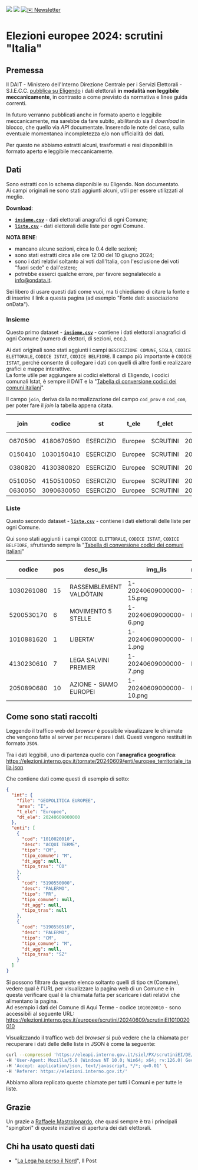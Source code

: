 <a href="https://ondata.it/dona/"><img src="https://img.shields.io/badge/%F0%9F%92%AA-Sostienici-success"/></a> <a href="https://ondata.it/"><img src="https://img.shields.io/badge/by-onData-%232e85d1"/></a> <a href="https://ondata.substack.com/"> <img src="https://img.shields.io/badge/%E2%9C%89%EF%B8%8F-Newsletter-%23cc3232" alt="✉️ Newsletter">
</a>

# Elezioni europee 2024: scrutini "Italia"

## Premessa

Il DAIT - Ministero dell'Interno Direzione Centrale per i Servizi Elettorali - S.I.E.C.C. [pubblica su Eligendo](https://elezioni.interno.gov.it/europee/scrutini/20240609/scrutiniEI) i dati elettorali **in modalità non leggibile meccanicamente**, in contrasto a come previsto da normativa e linee guida correnti.

In futuro verranno pubblicati anche in formato aperto e leggibile meccanicamente, ma sarebbe da fare subito, abilitando sia il *download* in blocco, che quello via *API* documentate. Inserendo le note del caso, sulla eventuale momentanea incompletezza e/o non ufficialità dei dati.

Per questo ne abbiamo estratti alcuni, trasformati e resi disponibili in formato aperto e leggibile meccanicamente.

## Dati

Sono estratti con lo schema disponibile su Eligendo. Non documentato.<br>
Ai campi originali ne sono stati aggiunti alcuni, utili per essere utilizzati al meglio.

**Download**:

- [**`insieme.csv`**](data/insieme.csv) - dati elettorali anagrafici di ogni Comune;
- [**`liste.csv`**](data/liste.csv) - dati elettorali delle liste per ogni Comune.

**NOTA BENE**:

- mancano alcune sezioni, circa lo 0.4 delle sezioni;
- sono stati estratti circa alle ore 12:00 del 10 giugno 2024;
- sono i dati relativi soltanto ai voti dall'Italia, con l'esclusione dei voti "fuori sede" e dall'estero;
- potrebbe esserci qualche errore, per favore segnalatecelo a info@ondata.it.

Sei libero di usare questi dati come vuoi, ma ti chiediamo di citare la fonte e di inserire il link a questa pagina (ad esempio "Fonte dati: associazione onData").

### Insieme

Questo primo dataset - [**`insieme.csv`**](data/insieme.csv) - contiene i dati elettorali anagrafici di ogni Comune (numero di elettori, di sezioni, ecc.).

Ai dati originali sono stati aggiunti i campi `DESCRIZIONE COMUNE`, `SIGLA`, `CODICE ELETTORALE`, `CODICE ISTAT`, `CODICE BELFIORE`. Il campo più importante è `CODICE ISTAT`, perché consente di collegare i dati con quelli di altre fonti e realizzare grafici e mappe interattive.<br>
La fonte utile per aggiungere ai codici elettorali di Eligendo, i codici comunali Istat, è sempre il DAIT e la "[Tabella di conversione codici dei comuni italiani](https://dait.interno.gov.it/territorio-e-autonomie-locali/sut/open_data/elenco_codici_comuni_csv.php)".

Il campo `join`, deriva dalla normalizzazione del campo `cod_prov` e `cod_com`, per poter fare il *join* la tabella appena citata.

| join | codice | st | t_ele | f_elet | dt_ele | l_terr | area | cod_com | desc_com | cod_prov | desc_prov | ele_m | ele_f | ele_t | vot_m | vot_f | vot_t | perc_vot | sz_perv | sz_tot | fine_rip | sk_bianche | sk_nulle | sk_contestate | tot_vot_lis | non_valid | dt_agg | data_prec_elez | circ_sto | reg_sto | prov_sto | comu_sto | tipo_tras | NR. | DESCRIZIONE COMUNE | SIGLA | CODICE ELETTORALE | CODICE ISTAT | CODICE BELFIORE |
| --- | --- | --- | --- | --- | --- | --- | --- | --- | --- | --- | --- | --- | --- | --- | --- | --- | --- | --- | --- | --- | --- | --- | --- | --- | --- | --- | --- | --- | --- | --- | --- | --- | --- | --- | --- | --- | --- | --- | --- |
| 0670590 | 4180670590 | ESERCIZIO | Europee | SCRUTINI | 20240609000000 | COMUNE | I | 590 | PLACANICA | 67 | REGGIO CALABRIA | 591 | 589 | 1180 | 143 | 125 | 268 | 22,71 | 3 | 3 | N | 4 | 6 | 0 | 258 | null | 20240610054042 | 20190526000000 | 4 | 18 | 67 | 590 | CO | 5174 | PLACANICA | RC | 3180670590 | 080059 | G729 |
| 0150410 | 1030150410 | ESERCIZIO | Europee | SCRUTINI | 20240609000000 | COMUNE | I | 410 | CASTREZZATO | 15 | BRESCIA | 2826 | 2804 | 5630 | 1680 | 1703 | 3383 | 60,09 | 5 | 5 | N | 97 | 97 | 0 | 3189 | null | 20240610044907 | 20190526000000 | 1 | 3 | 15 | 410 | CO | 1786 | CASTREZZATO | BS | 1030150410 | 017045 | C332 |
| 0380820 | 4130380820 | ESERCIZIO | Europee | SCRUTINI | 20240609000000 | COMUNE | I | 820 | ROCCA DI MEZZO | 38 | L'AQUILA | 860 | 809 | 1669 | 478 | 423 | 901 | 53,98 | 4 | 4 | N | 34 | 31 | 0 | 836 | null | 20240610045622 | 20190526000000 | 4 | 13 | 38 | 820 | SZ | 5675 | ROCCA DI MEZZO | AQ | 3130380820 | 066082 | H402 |
| 0510050 | 4150510050 | ESERCIZIO | Europee | SCRUTINI | 20240609000000 | COMUNE | I | 50 | ARZANO | 51 | NAPOLI | 12483 | 13751 | 26234 | 4818 | 4776 | 9594 | 36,57 | 32 | 32 | N | 51 | 209 | 0 | 9334 | null | 20240610054503 | 20190526000000 | 4 | 15 | 51 | 50 | SZ | 369 | ARZANO | NA | 3150510050 | 063005 | A455 |
| 0630050 | 3090630050 | ESERCIZIO | Europee | SCRUTINI | 20240609000000 | COMUNE | I | 50 | LAMPORECCHIO | 63 | PISTOIA | 2875 | 3075 | 5950 | 2046 | 2139 | 4185 | 70,34 | 7 | 7 | N | 169 | 219 | 0 | 3797 | null | 20240610024150 | 20190526000000 | 3 | 9 | 63 | 50 | SZ | 3391 | LAMPORECCHIO | PT | 2090630050 | 047005 | E432 |

### Liste

Questo secondo dataset - [**`liste.csv`**](data/liste.csv) - contiene i dati elettorali delle liste per ogni Comune.

Qui sono stati aggiunti i campi `CODICE ELETTORALE`, `CODICE ISTAT`, `CODICE BELFIORE`, sfruttando sempre la "[Tabella di conversione codici dei comuni italiani](https://dait.interno.gov.it/territorio-e-autonomie-locali/sut/open_data/elenco_codici_comuni_csv.php)"

| codice | pos | desc_lis | img_lis | min | max_coll | voti | perc | CODICE ELETTORALE | CODICE ISTAT | CODICE BELFIORE |
| --- | --- | --- | --- | --- | --- | --- | --- | --- | --- | --- |
| 1030261080 | 15 | RASSEMBLEMENT VALDÔTAIN | 1-20240609000000-15.png | S | 1 | 2 | 0,14 | 1030261080 | 019111 | L535 |
| 5200530170 | 6 | MOVIMENTO 5 STELLE | 1-20240609000000-6.png | N | null | 11 | 13,75 | 4200530170 | 091018 | D376 |
| 1010881620 | 1 | LIBERTA' | 1-20240609000000-1.png | N | null | 1 | 0,14 | 1010881620 | 002164 | M028 |
| 4130230610 | 7 | LEGA SALVINI PREMIER | 1-20240609000000-7.png | N | null | 33 | 8,03 | 3130230610 | 069061 | G290 |
| 2050890680 | 10 | AZIONE - SIAMO EUROPEI | 1-20240609000000-10.png | N | null | 368 | 3,97 | 1050890680 | 023069 | H783 |

## Come sono stati raccolti

Leggendo il traffico web del *browser* è possibile visualizzare le chiamate che vengono fatte al server per recuperare i dati. Questi vengono restituiti in formato `JSON`.

Tra i dati leggibili, uno di partenza quello con l'**anagrafica geografica**:<br>
<https://elezioni.interno.gov.it/tornate/20240609/enti/europee_territoriale_italia.json>

Che contiene dati come questi di esempio di sotto:

```json
{
  "int": {
    "file": "GEOPOLITICA EUROPEE",
    "area": "I",
    "t_ele": "Europee",
    "dt_ele": 20240609000000
  },
  "enti": [
    {
      "cod": "1010020010",
      "desc": "ACQUI TERME",
      "tipo": "CM",
      "tipo_comune": "M",
      "dt_agg": null,
      "tipo_tras": "CO"
    },
    {
      "cod": "5190550000",
      "desc": "PALERMO",
      "tipo": "PR",
      "tipo_comune": null,
      "dt_agg": null,
      "tipo_tras": null
    },
    {
      "cod": "5190550510",
      "desc": "PALERMO",
      "tipo": "CM",
      "tipo_comune": "M",
      "dt_agg": null,
      "tipo_tras": "SZ"
    }
  ]
}
```

Si possono filtrare da questo elenco soltanto quelli di tipo `CM` (Comune), vedere qual è l'URL per visualizzare la pagina web di un Comune e in questa verificare qual è la chiamata fatta per scaricare i dati relativi che alimentano la pagina.<br>
Ad esempio i dati del Comune di Aqui Terme - codice `1010020010` - sono accessibili al seguente URL:<br>
<https://elezioni.interno.gov.it/europee/scrutini/20240609/scrutiniEI1010020010>

Visualizzando il traffico web del *browser* si può vedere che la chiamata per recuperare i dati delle delle liste in JSON è come la seguente:

```bash
curl --compressed 'https://eleapi.interno.gov.it/siel/PX/scrutiniEI/DE/20240609/TE/01/PR/002/CM/0010' \
-H 'User-Agent: Mozilla/5.0 (Windows NT 10.0; Win64; x64; rv:126.0) Gecko/20100101 Firefox/126.0' \
-H 'Accept: application/json, text/javascript, */*; q=0.01' \
-H 'Referer: https://elezioni.interno.gov.it/'
```

Abbiamo allora replicato queste chiamate per tutti i Comuni e per tutte le liste.

## Grazie

Un grazie a [Raffaele Mastrolonardo](https://www.linkedin.com/in/mastrolonardo/), che quasi sempre è tra i principali "spingitori" di queste iniziative di apertura dei dati elettorali.

## Chi ha usato questi dati

- "[La Lega ha perso il Nord](https://www.ilpost.it/2024/06/11/lega-partito-nord-salvini/?homepagePosition=0)", Il Post

